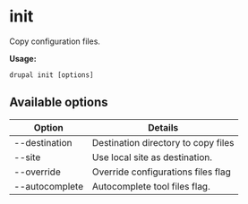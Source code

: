 # init
Copy configuration files.

**Usage:**
```
drupal init [options]
```

## Available options
Option | Details
-------|-------------
--destination | Destination directory to copy files
--site | Use local site as destination.
--override | Override configurations files flag
--autocomplete | Autocomplete tool files flag.
